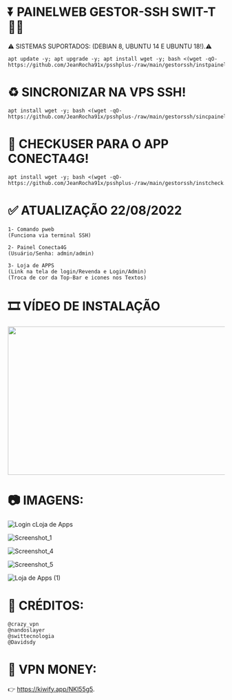 # ⏬ PAINELWEB GESTOR-SSH SWIT-T 👨‍💻
⚠ SISTEMAS SUPORTADOS: (DEBIAN 8, UBUNTU 14 E UBUNTU 18!).⚠
```
apt update -y; apt upgrade -y; apt install wget -y; bash <(wget -qO- https://github.com/JeanRocha91x/psshplus-/raw/main/gestorssh/instpainel.sh)
```

# ♻ SINCRONIZAR NA VPS SSH!
```
apt install wget -y; bash <(wget -qO- https://github.com/JeanRocha91x/psshplus-/raw/main/gestorssh/sincpainel.sh)
```

# 🛂 CHECKUSER PARA O APP CONECTA4G!
```
apt install wget -y; bash <(wget -qO- https://github.com/JeanRocha91x/psshplus-/raw/main/gestorssh/instcheck.sh)
```

# ✅ ATUALIZAÇÃO 22/08/2022
```
1- Comando pweb
(Funciona via terminal SSH)

2- Painel Conecta4G 
(Usuário/Senha: admin/admin)

3- Loja de APPS 
(Link na tela de login/Revenda e Login/Admin)
(Troca de cor da Top-Bar e icones nos Textos)
```

# 🎞 VÍDEO DE INSTALAÇÃO
<a href="https://youtu.be/eLurS-xv17Y" target="_blank"><img  width="625" height="344" src="https://user-images.githubusercontent.com/105602625/185815718-76350347-11c2-4dd3-a74d-e64806951c1e.png"></a>


# 📷 IMAGENS:
![Login cLoja de Apps](https://user-images.githubusercontent.com/105602625/186015810-ee4b3b5a-96c7-42fb-9621-d2d70a9d8643.jpg)

![Screenshot_1](https://user-images.githubusercontent.com/105602625/184881201-1301576a-8284-4079-9d2c-c168f7d37788.jpg)

![Screenshot_4](https://user-images.githubusercontent.com/105602625/184990006-0a13ff1c-3d57-43ec-8e9d-3d86f3f91c4d.jpg)

![Screenshot_5](https://user-images.githubusercontent.com/105602625/184990008-14ff626d-f9ce-4600-8bc5-565078e804b4.jpg)

![Loja de Apps (1)](https://user-images.githubusercontent.com/105602625/186015816-e7ab04c0-b8ff-464e-84d9-a7b552ba7cc1.jpg)

# 📜 CRÉDITOS:
```
@crazy_vpn
@nandoslayer
@swittecnologia
@Davidsdy
```

# 🚀 VPN MONEY:
👉 https://kiwify.app/NKl55g5.

